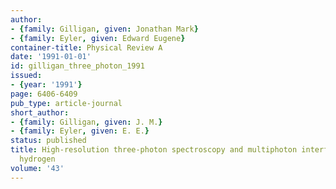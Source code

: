 ```yaml
---
author:
- {family: Gilligan, given: Jonathan Mark}
- {family: Eyler, given: Edward Eugene}
container-title: Physical Review A
date: '1991-01-01'
id: gilligan_three_photon_1991
issued:
- {year: '1991'}
page: 6406-6409
pub_type: article-journal
short_author:
- {family: Gilligan, given: J. M.}
- {family: Eyler, given: E. E.}
status: published
title: High-resolution three-photon spectroscopy and multiphoton interference in molecular
  hydrogen
volume: '43'
---
```


